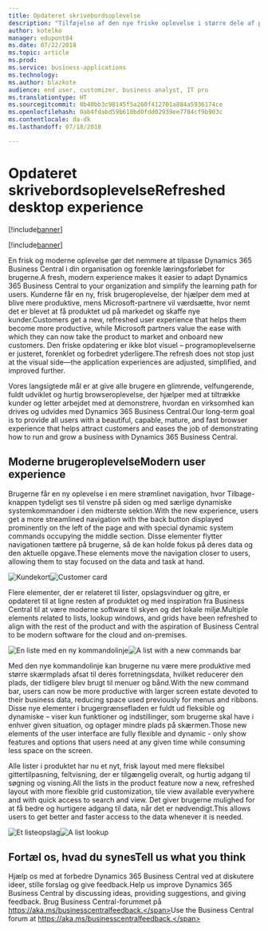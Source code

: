 ```yaml
---
title: Opdateret skrivebordsoplevelse
description: "Tilføjelse af den nye friske oplevelse i større dele af programmet."
author: kotelko
manager: edupont04
ms.date: 07/22/2018
ms.topic: article
ms.prod: 
ms.service: business-applications
ms.technology: 
ms.author: blazkote
audience: end user, customizer, business analyst, IT pro
ms.translationtype: HT
ms.sourcegitcommit: 0b40bb3c98145f5a260f412701a884a5936174ce
ms.openlocfilehash: 0ab4fdabd59b610bd0fdd02939ee7784cf9b903c
ms.contentlocale: da-dk
ms.lasthandoff: 07/18/2018

---
```


# <a name="refreshed-desktop-experience"></a><span data-ttu-id="aea9c-103">Opdateret skrivebordsoplevelse</span><span class="sxs-lookup"><span data-stu-id="aea9c-103">Refreshed desktop experience</span></span>

[!include[banner](../../includes/banner.md)]

[!include[banner](Includes/disclaimer.md)]


<span data-ttu-id="aea9c-104">En frisk og moderne oplevelse gør det nemmere at tilpasse Dynamics 365 Business Central i din organisation og forenkle læringsforløbet for brugerne.</span><span class="sxs-lookup"><span data-stu-id="aea9c-104">A fresh, modern experience makes it easier to adapt Dynamics 365 Business Central to your organization and simplify the learning path for users.</span></span> <span data-ttu-id="aea9c-105">Kunderne får en ny, frisk brugeroplevelse, der hjælper dem med at blive mere produktive, mens Microsoft-partnere vil værdsætte, hvor nemt det er blevet at få produktet ud på markedet og skaffe nye kunder.</span><span class="sxs-lookup"><span data-stu-id="aea9c-105">Customers get a new, refreshed user experience that helps them become more productive, while Microsoft partners value the ease with which they can now take the product to market and onboard new customers.</span></span> <span data-ttu-id="aea9c-106">Den friske opdatering er ikke blot visuel – programoplevelserne er justeret, forenklet og forbedret yderligere.</span><span class="sxs-lookup"><span data-stu-id="aea9c-106">The refresh does not stop just at the visual side—the application experiences are adjusted, simplified, and improved further.</span></span>

<span data-ttu-id="aea9c-107">Vores langsigtede mål er at give alle brugere en glimrende, velfungerende, fuldt udviklet og hurtig browseroplevelse, der hjælper med at tiltrække kunder og letter arbejdet med at demonstrere, hvordan en virksomhed kan drives og udvides med Dynamics 365 Business Central.</span><span class="sxs-lookup"><span data-stu-id="aea9c-107">Our long-term goal is to provide all users with a beautiful, capable, mature, and fast browser experience that helps attract customers and eases the job of demonstrating how to run and grow a business with Dynamics 365 Business Central.</span></span>

## <a name="modern-user-experience"></a><span data-ttu-id="aea9c-108">Moderne brugeroplevelse</span><span class="sxs-lookup"><span data-stu-id="aea9c-108">Modern user experience</span></span>

<span data-ttu-id="aea9c-109">Brugerne får en ny oplevelse i en mere strømlinet navigation, hvor Tilbage-knappen tydeligt ses til venstre på siden og med særlige dynamiske systemkommandoer i den midterste sektion.</span><span class="sxs-lookup"><span data-stu-id="aea9c-109">With the new experience, users get a more streamlined navigation with the back button displayed prominently on the left of the page and with special dynamic system commands occupying the middle section.</span></span> <span data-ttu-id="aea9c-110">Disse elementer flytter navigationen tættere på brugerne, så de kan holde fokus på deres data og den aktuelle opgave.</span><span class="sxs-lookup"><span data-stu-id="aea9c-110">These elements move the navigation closer to users, allowing them to stay focused on the data and task at hand.</span></span>

<span data-ttu-id="aea9c-111">![Kundekort](media/customer-card2.png "Et eksempel på et kundekort")</span><span class="sxs-lookup"><span data-stu-id="aea9c-111">![Customer card](media/customer-card2.png "An example of a customer card")</span></span>

<span data-ttu-id="aea9c-112">Flere elementer, der er relateret til lister, opslagsvinduer og gitre, er opdateret til at ligne resten af produktet og med inspiration fra Business Central til at være moderne software til skyen og det lokale miljø.</span><span class="sxs-lookup"><span data-stu-id="aea9c-112">Multiple elements related to lists, lookup windows, and grids have been refreshed to align with the rest of the product and with the aspiration of Business Central to be modern software for the cloud and on-premises.</span></span>

<span data-ttu-id="aea9c-113">![En liste med en ny kommandolinje](media/list-page-with-commandbar2.png "Eksempel på en liste over kunder")</span><span class="sxs-lookup"><span data-stu-id="aea9c-113">![A list with a new commands bar](media/list-page-with-commandbar2.png "Example of a list of customers")</span></span>

<span data-ttu-id="aea9c-114">Med den nye kommandolinje kan brugerne nu være mere produktive med større skærmplads afsat til deres forretningsdata, hvilket reducerer den plads, der tidligere blev brugt til menuer og bånd.</span><span class="sxs-lookup"><span data-stu-id="aea9c-114">With the new command bar, users can now be more productive with larger screen estate devoted to their business data, reducing space used previously for menus and ribbons.</span></span> <span data-ttu-id="aea9c-115">Disse nye elementer i brugergrænsefladen er fuldt ud fleksible og dynamiske – viser kun funktioner og indstillinger, som brugerne skal have i enhver given situation, og optager mindre plads på skærmen.</span><span class="sxs-lookup"><span data-stu-id="aea9c-115">Those new elements of the user interface are fully flexible and dynamic - only show features and options that users need at any given time while consuming less space on the screen.</span></span>

<span data-ttu-id="aea9c-116">Alle lister i produktet har nu et nyt, frisk layout med mere fleksibel gittertilpasning, feltvisning, der er tilgængelig overalt, og hurtig adgang til søgning og visning.</span><span class="sxs-lookup"><span data-stu-id="aea9c-116">All the lists in the product feature now a new, refreshed layout with more flexible grid customization, tile view available everywhere and with quick access to search and view.</span></span> <span data-ttu-id="aea9c-117">Det giver brugerne mulighed for at få bedre og hurtigere adgang til data, når det er nødvendigt.</span><span class="sxs-lookup"><span data-stu-id="aea9c-117">This allows users to get better and faster access to the data whenever it is needed.</span></span>

<span data-ttu-id="aea9c-118">![Et listeopslag](media/list-lookup.png "Eksempel på en liste over byer")</span><span class="sxs-lookup"><span data-stu-id="aea9c-118">![A list lookup](media/list-lookup.png "Example of a list of cities")</span></span>

<!--
### Who uses these features
These features are available to all desktop users without additional setup, in the browser or Windows 10 companion app.
## Status
### Availability
Cloud, on-premises, hybrid
### Regional availability
No regional restrictions. Available in all Dynamics 365 Business Central supported markets.
-->

## <a name="tell-us-what-you-think"></a><span data-ttu-id="aea9c-119">Fortæl os, hvad du synes</span><span class="sxs-lookup"><span data-stu-id="aea9c-119">Tell us what you think</span></span>
<span data-ttu-id="aea9c-120">Hjælp os med at forbedre Dynamics 365 Business Central ved at diskutere ideer, stille forslag og give feedback.</span><span class="sxs-lookup"><span data-stu-id="aea9c-120">Help us improve Dynamics 365 Business Central by discussing ideas, providing suggestions, and giving feedback.</span></span> <span data-ttu-id="aea9c-121">Brug Business Central-forummet på https://aka.ms/businesscentralfeedback.</span><span class="sxs-lookup"><span data-stu-id="aea9c-121">Use the Business Central forum at https://aka.ms/businesscentralfeedback.</span></span>

